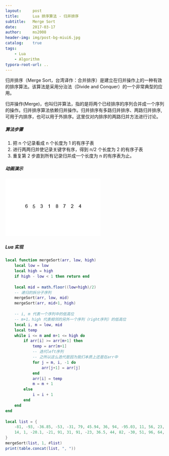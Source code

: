 ```yaml
---
layout:     post
title:      Lua 排序算法 - 归并排序
subtitle:   Merge Sort
date:       2017-03-17
author:     ms2008
header-img: img/post-bg-miui6.jpg
catalog:    true
tags:
    - Lua
    - Algorithm
typora-root-url: ..
---
```


归并排序（Merge Sort，台湾译作：合并排序）是建立在归并操作上的一种有效的排序算法。该算法是采用分治法（Divide and Conquer）的一个非常典型的应用。

归并操作(Merge)，也叫归并算法，指的是将两个已经排序的序列合并成一个序列的操作。归并排序算法依赖归并操作。归并排序有多路归并排序、两路归并排序, 可用于内排序，也可以用于外排序。这里仅对内排序的两路归并方法进行讨论。

##### 算法步骤

1. 把 n 个记录看成 n 个长度为 1 的有序子表
2. 进行两两归并使记录关键字有序，得到 n/2 个长度为 2 的有序子表
3. 重复第 2 步直到所有记录归并成一个长度为 n 的有序表为止。

##### 动画演示

![Alt text](/img/in-post/sort/Merge-sort-example-300px.gif)

##### Lua 实现

```lua
local function mergeSort(arr, low, high)
    local low = low
    local high = high
    if high - low < 1 then return end

    local mid = math.floor((low+high)/2)
    -- 递归的拆分子序列
    mergeSort(arr, low, mid)
    mergeSort(arr, mid+1, high)

    -- i, m 代表一个序列中的低高位
    -- m+1，high 代表相邻的另外一个序列（right序列）的低高位
    local i, m = low, mid
    local temp
    while i <= m and m+1 <= high do
        if arr[i] >= arr[m+1] then
            temp = arr[m+1]
            -- 迭代left序列
            -- 之所以这么迭代是因为我们本质上还是在arr中
            for j = m, i, -1 do
                arr[j+1] = arr[j]
            end
            arr[i] = temp
            m = m + 1
        else
            i = i + 1
        end
    end
end

local list = {
    -81, -93, -36.85, -53, -31, 79, 45.94, 36, 94, -95.03, 11, 56, 23, -39,
    14, 1, -20.1, -21, 91, 31, 91, -23, 36.5, 44, 82, -30, 51, 96, 64, -41
}
mergeSort(list, 1, #list)
print(table.concat(list, ", "))
```
